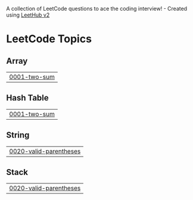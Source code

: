 A collection of LeetCode questions to ace the coding interview! - Created using [LeetHub v2](https://github.com/arunbhardwaj/LeetHub-2.0)
<!---LeetCode Topics Start-->
# LeetCode Topics
## Array
|  |
| ------- |
| [0001-two-sum](https://github.com/SaaiKrahaanth/-CrackYourPlacement/tree/master/0001-two-sum) |
## Hash Table
|  |
| ------- |
| [0001-two-sum](https://github.com/SaaiKrahaanth/-CrackYourPlacement/tree/master/0001-two-sum) |
## String
|  |
| ------- |
| [0020-valid-parentheses](https://github.com/SaaiKrahaanth/-CrackYourPlacement/tree/master/0020-valid-parentheses) |
## Stack
|  |
| ------- |
| [0020-valid-parentheses](https://github.com/SaaiKrahaanth/-CrackYourPlacement/tree/master/0020-valid-parentheses) |
<!---LeetCode Topics End-->